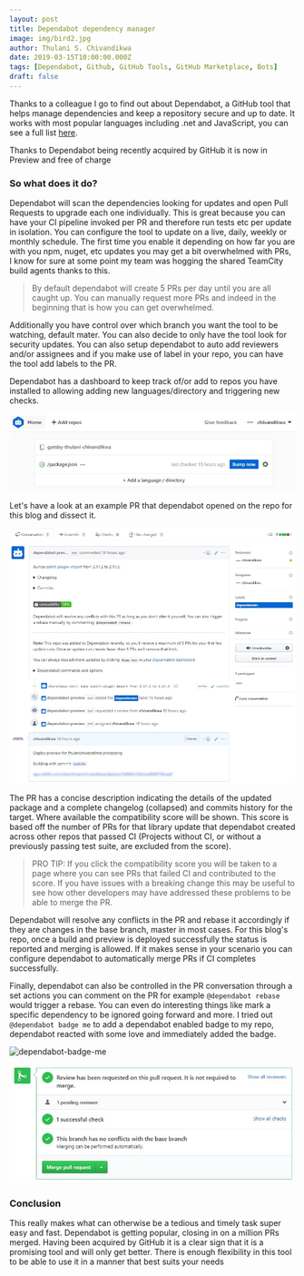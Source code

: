 ```yaml
---
layout: post
title: Dependabot dependency manager
image: img/bird2.jpg
author: Thulani S. Chivandikwa
date: 2019-03-15T10:00:00.000Z
tags: [Dependabot, Github, GitHub Tools, GitHub Marketplace, Bots]
draft: false
---
```


Thanks to a colleague I go to find out about Dependabot, a GitHub tool that helps manage dependencies and keep a repository secure and up to date. It works with most popular languages including .net and JavaScript, you can see a full list [here](https://dependabot.com/#languages).

Thanks to Dependabot being recently acquired by GitHub it is now in Preview and free of charge

### So what does it do?

Dependabot will scan the dependencies looking for updates and open Pull Requests to upgrade each one individually. This is great because you can have your CI pipeline invoked per PR and therefore run tests etc per update in isolation. You can configure the tool to update on a live, daily, weekly or monthly schedule. The first time you enable it depending on how far you are with you npm, nuget, etc updates you may get a bit overwhelmed with PRs, I know for sure at some point my team was hogging the shared TeamCity build agents thanks to this.

> By default dependabot will create 5 PRs per day until you are all caught up. You can manually request more PRs and indeed in the beginning that is how you can get overwhelmed.

Additionally you have control over which branch you want the tool to be watching, default mater. You can also decide to only have the tool look for security updates. You can also setup dependabot to auto add reviewers and/or assignees and if you make use of label in your repo, you can have the tool add labels to the PR.

Dependabot has a dashboard to keep track of/or add to repos you have installed to allowing adding new languages/directory and triggering new checks.

![dependabot-dashboard](https://raw.githubusercontent.com/chivandikwa/gatsby-thulani-chivandikwa/master/src/content/img/dependabot-dashboard.jpg)

Let's have a look at an example PR that dependabot opened on the repo for this blog and dissect it.

![dependabot-sample](https://raw.githubusercontent.com/chivandikwa/gatsby-thulani-chivandikwa/master/src/content/img/dependabot-sample.jpg)

The PR has a concise description indicating the details of the updated package and a complete changelog (collapsed) and commits history for the target. Where available the compatibility score will be shown. This score is based off the number of PRs for that library update that dependabot created across other repos that passed CI (Projects without CI, or without a previously passing test suite, are excluded from the score).

> PRO TIP: If you click the compatibility score you will be taken to a page where you can see PRs that failed CI and contributed to the score. If you have issues with a breaking change this may be useful to see how other developers may have addressed these problems to be able to merge the PR.

Dependabot will resolve any conflicts in the PR and rebase it accordingly if they are changes in the base branch, master in most cases. For this blog's repo, once a build and preview is deployed successfully the status is reported and merging is allowed. If it makes sense in your scenario you can configure dependabot to automatically merge PRs if CI completes successfully.

Finally, dependabot can also be controlled in the PR conversation through a set actions you can comment on the PR for example <code>@dependabot rebase</code> would trigger a rebase. You can even do interesting things like mark a specific dependency to be ignored going forward and more. I tried out <code>@dependabot badge me</code> to add a dependabot enabled badge to my repo, dependabot reacted with some love and immediately added the badge.

![dependabot-badge-me](https://raw.githubusercontent.com/chivandikwa/gatsby-thulani-chivandikwa/master/src/content/img/https://raw.githubusercontent.com/chivandikwa/gatsby-thulani-chivandikwa/master/src/content/img/dependabot-badge-me.jpg)

![branch-success](https://raw.githubusercontent.com/chivandikwa/gatsby-thulani-chivandikwa/master/src/content/img/branch-success.jpg)

### Conclusion

This really makes what can otherwise be a tedious and timely task super easy and fast. Dependabot is getting popular, closing in on a million PRs merged. Having been acquired by GitHub it is a clear sign that it is a promising tool and will only get better. There is enough flexibility in this tool to be able to use it in a manner that best suits your needs
